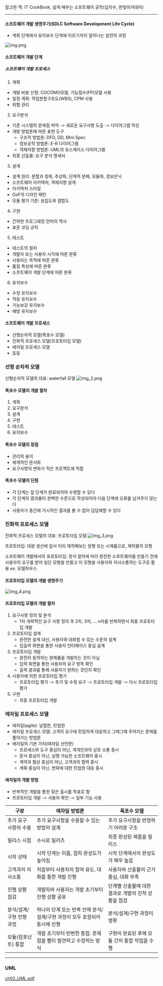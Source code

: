 참고한 책: IT CookBook, 쉽게 배우는 소프트웨어 공학(김치수, 한빛아카데미)

---

#### 소프트웨어 개발 생명주기(SDLC Software Development Life Cycle)
- 계획 단계에서 유지보수 단계에 이르기까지 일어나는 일련의 과정

![img.png](img.png)

#### 소프트웨어 개발 단계
##### 소프트웨어 개발 프로세스
1. 계획
- 개발 비용 산정: COCOMO모델, 기능점수(FP)모델 사용
- 일정 계획: 작업분할구조도(WBS), CPM 사용
- 위험 관리
2. 요구분석
- 기존 시스템의 문제점 파악 -> 새로운 요구사항 도출 -> 다이어그램 작성
- 개발 방법론에 따른 표현 도구
  - 구조적 방법론: DFD, DD, Mini Spec
  - 정보공학 방법론: E-R 다이어그램
  - 객체지향 방법론: UML의 유스케이스 다이어그램
- 최종 산출물: 요구 분석 명세서
3. 설계
- 설계 원리: 분할과 정복, 추상화, 단계적 분해, 모듈화, 정보은닉
- 소프트웨어 아키텍처, 객체지향 설계
- 아키텍처 스타일
- GoF의 디자인 패턴
- 모듈 평가 기준: 응집도와 결합도
4. 구현
- 간략한 프로그래밍 언어의 역사
- 표준 코딩 규칙
5. 테스트
- 테스트의 절차
- 개발자 또는 사용자 시각에 따른 분류
- 사용되는 목적에 따른 분류
- 품질 특성에 따른 분류
- 소프트웨어 개발 단계에 따른 분류
6. 유지보수
- 수정 유지보수
- 적응 유지보수
- 기능보강 유지보수
- 예방 유지보수

#### 소프트웨어 개발 프로세스
- 선형순차적 모델(폭포수 모델)
- 진화적 프로세스 모델(프로토타입 모델)
- 애자일 프로세스 모델
- 등등

### 선형 순차적 모델
선형순차적 모델의 대표: waterfall 모델
![img_2.png](img_2.png)

#### 폭포수 모델의 개발 절차
1. 계획
2. 요구분석
3. 설계
4. 구현
5. 테스트
6. 유지보수

#### 폭포수 모델의 장점
- 관리의 용이
- 체계적인 문서화
- 요구사항의 변화가 적은 프로젝트에 적합

#### 폭포수 모델의 단점
- 각 단계는 앞 단계가 완료되어야 수행할 수 있다
- 각 단계의 결과물이 완벽한 수준으로 작성되어야 다음 단계에 오류를 넘겨주지 않는다
- 사용자가 중간에 가시적인 결과를 볼 수 없어 답답해할 수 있다

### 진화적 프로세스 모델
진화적 프로세스 모델의 대표: 프로토타입 모델
![img_3.png](img_3.png)

프로토타입: 대량 생산에 앞서 미리 제작해보는 원형 또는 시제품으로, 제작물의 모형

소프트웨어 개발에서의 포로토타입: 정식 절차에 따라 완전한 소프트웨어를 만들기 전에 사용자의 요구를 받아 일단 모형을 만들고 이 모형을 사용자와 의사소통하는 도구로 활용
ex. 모델하우스

#### 프로토타입 모델의 개발 생명주기
![img_4.png](img_4.png)

#### 프로토타입 모델의 개발 절차
1. 요구사항 정의 및 분석
   - 1차 개략적인 요구 사항 정의 후 2차, 3차, ... n차를 반복하면서 최종 프로토타입 개발
2. 프로토타입 설계
    - 완전한 설계 대신, 사용자와 대화할 수 있는 수준의 설계
    - 입출력 화면을 통한 사용자 인터페이스 중심 설계
3. 프로토타입 개발
    - 완전히 동작하는 완제품을 개발하는 것이 아님
    - 입력 화면을 통한 사용자의 요구 항목 확인
    - 출력 결과를 통해 사용자가 원하는 것인지 확인
4. 사용자에 의한 프로토타입 평가
    - 프로토타입 평가 -> 추가 및 수정 요구 -> 프로토타입 개발 -> 다시 프로토타입 평가
5. 구현
   - 최종 프로토타입 개발

### 애자일 프로세스 모델
- 애자일(agile): 날렵한, 민첩한
- 애자일 프로세스 모델: 고객의 요구에 민첩하게 대응하고 그때그때 주어지는 문제를 풀어가는 방법론
- 애자일의 기본 가치(애자일 선언문)
  - 프로세스와 도구 중심이 아닌, 개개인과의 상호 소통 중시
  - 문서 중심이 아닌, 실행 가능한 소프트웨어 중시
  - 계약과 협상 중심이 아닌, 고객과의 협력 중시
  - 계획 중심이 아닌, 변화에 대한 민첩한 대응 중시

#### 애자일의 개발 방법
- 반복적인 개발을 통한 잦은 출시를 목표로 함
- 프로토타입 개발 -> 사용자 확인 -> 일부 기능 사용

| 구분             | 애자일 방법론                                     | 폭포수 모델                        |
|----------------|---------------------------------------------|-------------------------------|
| 추가 요구 사항의 수용   | 추가 요구사항을 수용할 수 있는 방법의 설계                    | 추가 요구사항을 반영하기 어려운 구조          |
| 릴리스 시점         | 수시로 릴리즈                                     | 최종 완성된 제품을 릴리스                |
| 시작 상태          | 시작 단계는 미흡, 점차 완성도가 높아짐                      | 시작 단계에서의 완성도가 매우 높음           |
| 고객과의 의사소통      | 처음부터 사용자의 참여 유도, 대화를 통한 개발 진행               | 사용자와 산출물의 근거 중심, 대화 부족        |
| 진행 상황 점검       | 개발자와 사용자는 개발 초기부터 진행 상황 공유                  | 단계별 산출물에 대한 결과로 개발의 진척 상황을 점검 |
| 분석/설계/구현 진행 과정 | 하나의 단계 또는 반복 안에 분석/설계/구현 과정이 모두 포함되어 동시에 진행 | 분석/설계/구현 과정이 명확               |
| 모듈(컴포넌트) 통합    | 개발 초기부터 빈번한 통합. 문제점을 빨리 발견하고 수정하는 방식        | 구현이 완료된 후에 모듈 간의 통합 작업을 수행    |


---

### UML

[ch02_UML.pdf](https://hyper-star-6be.notion.site/UML-PDF-197a1aae696280119b6ffaad652a38da?pvs=4)





